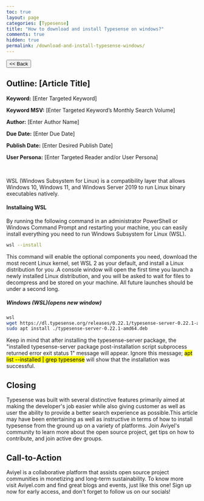 ```yaml
---
toc: true
layout: page
categories: [Typesense]
title: "How to download and install Typesense on windows?"
comments: true
hidden: true
permalink: /download-and-install-typesense-windows/
---
```


<button class="back-button" onclick="window.history.back()"><< Back</button>

## Outline: [Article Title]

**Keyword:** [Enter Targeted Keyword]

**Keyword MSV:** [Enter Targeted Keyword’s Monthly Search Volume]

**Author:** [Enter Author Name]

**Due Date:** [Enter Due Date]

**Publish Date:** [Enter Desired Publish Date]

**User Persona:** [Enter Targeted Reader and/or User Persona]

<br>

WSL (Windows Subsystem for Linux) is a compatibility layer that allows Windows 10, Windows 11, and Windows Server 2019 to run Linux binary executables natively.

#### Installaing WSL

By running the following command in an administrator PowerShell or Windows Command Prompt and restarting your machine, you can easily install everything you need to run Windows Subsystem for Linux (WSL).

```bash
wsl --install
```

This command will enable the optional components you need, download the most recent Linux kernel, set WSL 2 as your default, and install a Linux distribution for you .A console window will open the first time you launch a newly installed Linux distribution, and you will be asked to wait for files to decompress and be stored on your machine. All future launches should be under a second long.

##### Windows (WSL)(opens new window)

```bash
wsl
wget https://dl.typesense.org/releases/0.22.1/typesense-server-0.22.1-amd64.deb
sudo apt install ./typesense-server-0.22.1-amd64.deb
```

Keep in mind that after installing the typesense-server package, the "installed typesense-server package post-installation script subprocess returned error exit status 1" message will appear. Ignore this message; <mark>apt list --installed | grep typesense</mark> will show that the installation was successful.

## Closing

Typesense was built with several distinctive features primarily aimed at making the developer's job easier while also giving customer as well as user the ability to provide a better search experience as possible.This article may have been entertaining as well as instructive in terms of how to install typesense from the ground up on a variety of platforms. Join Aviyel's community to learn more about the open source project, get tips on how to contribute, and join active dev groups.

## Call-to-Action

Aviyel is a collaborative platform that assists open source project communities in monetizing and long-term sustainability. To know more visit Aviyel.com and find great blogs and events, just like this one! Sign up now for early access, and don't forget to follow us on our socials!

